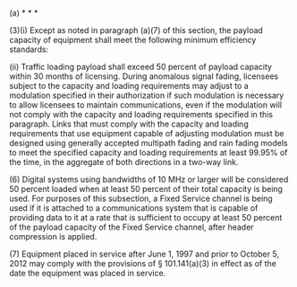 (a) * * *

(3)(i) Except as noted in paragraph (a)(7) of this section, the payload capacity of equipment shall meet the following minimum efficiency standards:

(ii) Traffic loading payload shall exceed 50 percent of payload capacity within 30 months of licensing. During anomalous signal fading, licensees subject to the capacity and loading requirements may adjust to a modulation specified in their authorization if such modulation is necessary to allow licensees to maintain communications, even if the modulation will not comply with the capacity and loading requirements specified in this paragraph. Links that must comply with the capacity and loading requirements that use equipment capable of adjusting modulation must be designed using generally accepted multipath fading and rain fading models to meet the specified capacity and loading requirements at least 99.95% of the time, in the aggregate of both directions in a two-way link.
                                    

(6) Digital systems using bandwidths of 10 MHz or larger will be considered 50 percent loaded when at least 50 percent of their total capacity is being used. For purposes of this subsection, a Fixed Service channel is being used if it is attached to a communications system that is capable of providing data to it at a rate that is sufficient to occupy at least 50 percent of the payload capacity of the Fixed Service channel, after header compression is applied.

(7) Equipment placed in service after June 1, 1997 and prior to October 5, 2012 may comply with the provisions of § 101.141(a)(3) in effect as of the date the equipment was placed in service.
                                    

